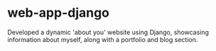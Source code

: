 # web-app-django
Developed a dynamic 'about you' website using Django, showcasing information about myself, along with a portfolio and blog section.

